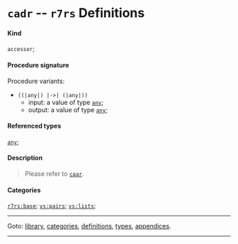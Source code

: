 

<a id='definition__r7rs__cadr'></a>

# `cadr` -- `r7rs` Definitions


#### Kind

`accessor`;


#### Procedure signature

Procedure variants:
 * `((|any|) |->| (|any|))`
   * input: a value of type [`any`](../../r7rs/types/any.md#type__r7rs__any);
   * output: a value of type [`any`](../../r7rs/types/any.md#type__r7rs__any);


#### Referenced types

[`any`](../../r7rs/types/any.md#type__r7rs__any);


#### Description

> Please refer to [`caar`](../../r7rs/definitions/caar.md#definition__r7rs__caar).


#### Categories

[`r7rs:base`](../../r7rs/categories/r7rs_3a_base.md#category__r7rs__r7rs_3a_base);
[`vs:pairs`](../../r7rs/categories/vs_3a_pairs.md#category__r7rs__vs_3a_pairs);
[`vs:lists`](../../r7rs/categories/vs_3a_lists.md#category__r7rs__vs_3a_lists);

----

Goto: [library](../../r7rs/_index.md#library__r7rs), [categories](../../r7rs/categories/_index.md#toc__r7rs__categories), [definitions](../../r7rs/definitions/_index.md#toc__r7rs__definitions), [types](../../r7rs/types/_index.md#toc__r7rs__types), [appendices](../../r7rs/appendices/_index.md#toc__r7rs__appendices).

----

